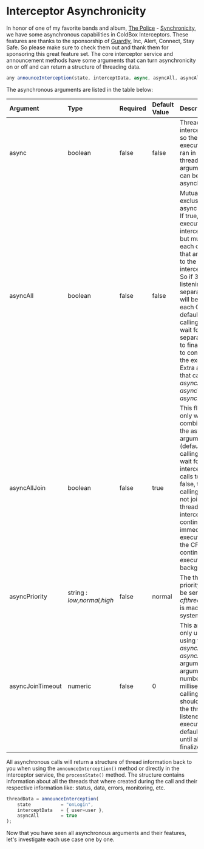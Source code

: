# Interceptor Asynchronicity

In honor of one of my favorite bands and album, [The Police](http://en.wikipedia.org/wiki/Synchronicity\_\(The\_Police\_album\)) - [Synchronicity](https://www.youtube.com/watch?v=Si5CSpUCDGY), we have some asynchronous capabilities in ColdBox Interceptors. These features are thanks to the sponsorship of [Guardly](https://www.guardly.com/), Inc, Alert, Connect, Stay Safe. So please make sure to check them out and thank them for sponsoring this great feature set. The core interceptor service and announcement methods have some arguments that can turn asynchronicity on or off and can return a structure of threading data.

```javascript
any announceInterception(state, interceptData, async, asyncAll, asyncAllJoin, asyncJoinTimeout, asyncPriority);
```

The asynchronous arguments are listed in the table below:

| Argument | Type | Required | Default Value | Description |
| :--- | :--- | :--- | :--- | :--- |
| async | boolean | false | false | Threads the interception call so the entire execution chain is ran in a separate thread. Extra arguments that can be used: asyncPriority. |
| asyncAll | boolean | false | false | Mutually exclusive with the async argument. If true, this will execute the interception point but multi-thread each of the CFCs that are listening to the interception point. So if 3 CFCs are listening, then 3 separate threads will be created for each CFC call. By default, the calling thread will wait for all 3 separate threads to finalize in order to continue with the execution. Extra arguments that can be used: _asyncAllJoin_, _asyncTimeout_, _asyncPriority_. |
| asyncAllJoin | boolean | false | true | This flag is used only when combined with the asyncAll argument. If true \(default\), the calling thread will wait for all intercepted CFC calls to execute. If false, then the calling thread will not join the multi-threaded interception and continue immediate execution while the CFC's continue to execute in the background. |
| asyncPriority | string : _low,normal,high_ | false | normal | The thread priority that will be sent to each _cfthread_ call that is made by the system. |
| asyncJoinTimeout | numeric | false | 0 | This argument is only used when using the _asyncAll_ and _asyncAllJoin=true_ arguments. This argument is the number of milliseconds the calling thread should wait for all the threaded CFC listeners to execute. By default it waits until all threads finalize. |

All asynchronous calls will return a structure of thread information back to you when using the `announceInterception()` method or directly in the interceptor service, the `processState()` method. The structure contains information about all the threads that where created during the call and their respective information like: status, data, errors, monitoring, etc.

```javascript
threadData = announceInterception(
    state           = "onLogin", 
    interceptData   = { user=user }, 
    asyncAll        = true
);
```

Now that you have seen all asynchronous arguments and their features, let's investigate each use case one by one.


